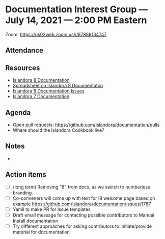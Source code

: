 # Documentation Interest Group — July 14, 2021 — 2:00 PM Eastern

Zoom:  https://us02web.zoom.us/j/87888134747

## Attendance

  
## Resources
* [Islandora 8 Documentation](https://islandora.github.io/documentation/)
* [Spreadsheet on Islandora 8 Documentaton](https://docs.google.com/spreadsheets/d/1E-kRw9xE60CKK0qL1-phzeVKjEZu3qBKZ9d3LH1hDEE/edit?usp=sharing)
* [Islandora 8 Documentation Issues](https://github.com/Islandora/documentation/labels/documentation)
* [Islandora 7 Documentation](https://wiki.lyrasis.org/display/ISLANDORA/Start)

## Agenda
- Open pull requests: https://github.com/Islandora/documentation/pulls
- Where should the Islandora Cookbook live?


## Notes

*

## Action items

* [ ] (long term) Removing "8" from docs, as we switch to numberless branding.
* [ ] Co-conveners will come up with text for I8 welcome page based on example https://github.com/Islandora/documentation/issues/1787
* [ ] Yamil to make PR for Issue templates
* [ ] Draft email message for contacting possible contributors to Manual Install documentation
* [ ] Try different approaches for asking contributors to initiate/provide material for documentation
